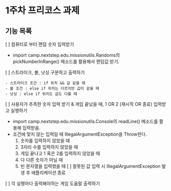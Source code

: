 # 1주차 프리코스 과제

## 기능 목록

[ ] 컴퓨터로 부터 랜덤 숫자 입력받기

- import camp.nextstep.edu.missionutils.Randoms의 pickNumberInRange() 메소드를 활용해서 랜덤값 받기.

[ ] 스트라이크, 볼, 낫싱 구분하고 출력하기

    - 스트라이크 조건 : if 위치 && 값 같을 때
    - 볼 조건 : else if 위치는 다르지만 값이 같을 때
    - 낫싱 : else if 위치도 값도 다를 때

[ ] 사용자가 추측한 숫자 입력 받기 & 게임 끝났을 때, 1 OR 2 (재시작 OR 종료) 입력받고 실행하기

- import camp.nextstep.edu.missionutils.Console의 readLine() 메소드를 활용해 입력받음.
- 조건에 맞지 않는 입력일 때 IllegalArgumentException을 Throw한다.
    1) 숫자를 입력하지 않았을 때
    2) 3자리 수를 입력하지 않았을 때
    3) 게임 끝나고 1 혹은 2를 입력하지 않았을 때
    4) 다 다른 숫자가 아닐 때
    5) 빈 문자열을 입력했을 때
       [ ] 잘못된 값 입력 시 IllegalArgumentException 발생 후 애플리케이션 종료

[ ] 각 실행마다 출력해야하는 게임 도움말 출력하기